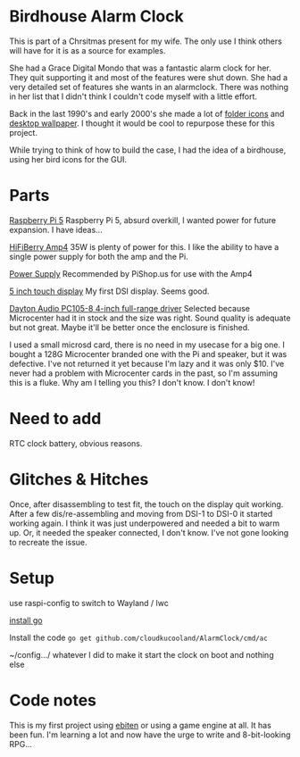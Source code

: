 # Birdhouse Alarm Clock

This is part of a Chrsitmas present for my wife.  The only use I think others will have for it is as a source for examples.

She had a Grace Digital Mondo that was a fantastic alarm clock for her. They quit supporting it and most of the features were shut down. She had a very detailed set of features she wants in an alarmclock. There was nothing in her list that I didn't think I couldn't code myself with a little effort.

Back in the last 1990's and early 2000's she made a lot of [folder icons](https://totoro.org/jen/bluecat/icons/) and [desktop wallpaper](https://totoro.org/jen/bluecat/desktop.shtml). I thought it would be cool to repurpose these for this project.

While trying to think of how to build the case, I had the idea of a birdhouse, using her bird icons for the GUI.

# Parts

[Raspberry Pi 5](https://www.raspberrypi.com/products/raspberry-pi-5/) Raspberry Pi 5, absurd overkill, I wanted power for future expansion. I have ideas...

[HiFiBerry Amp4](https://www.hifiberry.com/shop/boards/hifiberry-amp4/) 35W is plenty of power for this. I like the ability to have a single power supply for both the amp and the Pi.

[Power Supply](https://www.pishop.us/product/18v-power-supply-with-power-cable/) Recommended by PiShop.us for use with the Amp4

[5 inch touch display](https://www.waveshare.com/5inch-dsi-lcd.htm) My first DSI display. Seems good.

[Dayton Audio PC105-8 4-inch full-range driver](https://www.microcenter.com/product/633680/PC105-8_4%22_Full-Range_Poly_Cone_Driver) Selected because Microcenter had it in stock and the size was right. Sound quality is adequate but not great. Maybe it'll be better once the enclosure is finished.

I used a small microsd card, there is no need in my usecase for a big one. I bought a 128G Microcenter branded one with the Pi and speaker, but it was defective. I've not returned it yet because I'm lazy and it was only $10. I've never had a problem with Microcenter cards in the past, so I'm assuming this is a fluke. Why am I telling you this? I don't know. I don't know!

# Need to add

RTC clock battery, obvious reasons.

# Glitches & Hitches

Once, after disassembling to test fit, the touch on the display quit working. After a few dis/re-assembling and moving from DSI-1 to DSI-0 it started working again. I think it was just underpowered and needed a bit to warm up. Or, it needed the speaker connected, I don't know. I've not gone looking to recreate the issue.

# Setup

use raspi-config to switch to Wayland / lwc

[install go](https://go.dev/doc/install)

Install the code
```go get github.com/cloudkucooland/AlarmClock/cmd/ac```

~/config.../ whatever I did to make it start the clock on boot and nothing else

# Code notes

This is my first project using [ebiten](https://ebitengine.org) or using a game engine at all. It has been fun. I'm learning a lot and now have the urge to write and 8-bit-looking RPG...


